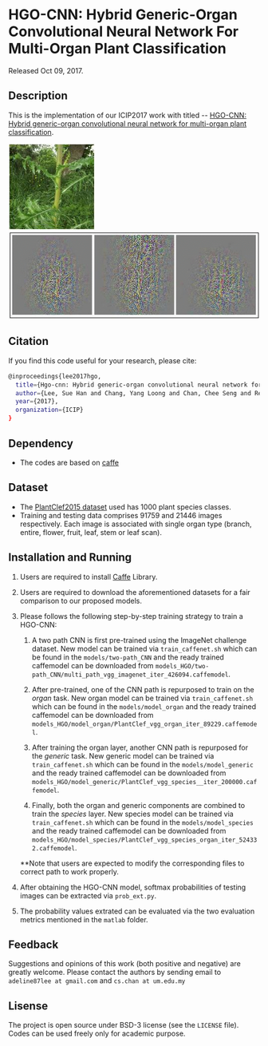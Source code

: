 # HGO-CNN: Hybrid Generic-Organ Convolutional Neural Network For Multi-Organ Plant Classification

Released Oct 09, 2017.

## Description

This is the implementation of our ICIP2017 work with titled -- [HGO-CNN: Hybrid generic-organ convolutional neural network for multi-organ plant classification](http://cs-chan.com/doc/ICIP_CR.pdf).

![demo1](GIF/ex1.JPG) ![demo](GIF/HGO.gif)

## Citation 
If you find this code useful for your research, please cite:
```sh
@inproceedings{lee2017hgo,
  title={Hgo-cnn: Hybrid generic-organ convolutional neural network for multi-organ plant classification},
  author={Lee, Sue Han and Chang, Yang Loong and Chan, Chee Seng and Remagnino, Paolo},
  year={2017},
  organization={ICIP}
}
```

## Dependency

* The codes are based on [caffe](http://caffe.berkeleyvision.org/)

## Dataset
* The [PlantClef2015 dataset](http://www.imageclef.org/lifeclef/2015/plant) used has 1000 plant species classes. 
* Training and testing data comprises 91759 and 21446 images respectively. Each image is associated with single organ type (branch, entire, flower, fruit, leaf, stem or leaf scan).

## Installation and Running

1. Users are required to install [Caffe](https://github.com/BVLC/caffe) Library.

2. Users are required to download the aforementioned datasets for a fair comparison to our proposed models.

3. Please follows the following step-by-step training strategy to train a HGO-CNN:

    1. A two path CNN is first pre-trained using the ImageNet challenge dataset. New model can be trained via ```train_caffenet.sh``` which can be found in the ```models/two-path_CNN```  and the ready trained caffemodel can be downloaded from ```models_HGO/two-path_CNN/multi_path_vgg_imagenet_iter_426094.caffemodel```.
  
    2. After pre-trained, one of the CNN path is repurposed to train on the *organ* task. New organ model can be trained via ```train_caffenet.sh``` which can be found in the ```models/model_organ``` and the ready trained caffemodel can be downloaded from ```models_HGO/model_organ/PlantClef_vgg_organ_iter_89229.caffemodel```.

    3. After training the organ layer, another CNN path is repurposed for the *generic* task. New generic model can be trained via ```train_caffenet.sh``` which can be found in the ```models/model_generic``` and the ready trained caffemodel can be downloaded from ```models_HGO/model_generic/PlantClef_vgg_species__iter_200000.caffemodel```.

   4. Finally, both the organ and generic components are combined to train the *species* layer. New species model can be trained via ```train_caffenet.sh``` which can be found in the ```models/model_species``` and the ready trained caffemodel can be downloaded from ```models_HGO/model_species/PlantClef_vgg_species_organ_iter_524332.caffemodel```.
   
   **Note that users are expected to modify the corresponding files to correct path to work properly.

4. After obtaining the HGO-CNN model, softmax probabilities of testing images can be extracted via ```prob_ext.py```.

5. The probability values extrated can be evaluated via the two evaluation metrics mentioned in the ```matlab``` folder.

## Feedback
Suggestions and opinions of this work (both positive and negative) are greatly welcome. Please contact the authors by sending email to ``` adeline87lee at gmail.com ``` and `cs.chan at um.edu.my` 

## Lisense
The project is open source under BSD-3 license (see the ``` LICENSE ``` file). Codes can be used freely only for academic purpose.


